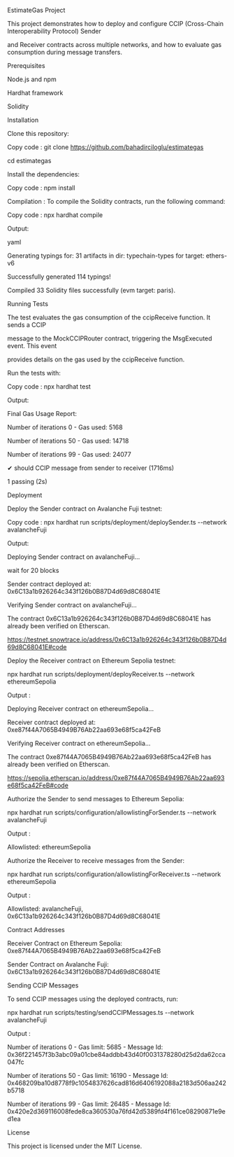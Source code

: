 EstimateGas Project

This project demonstrates how to deploy and configure CCIP (Cross-Chain Interoperability Protocol) Sender 

and Receiver contracts across multiple networks, and how to evaluate gas consumption during message transfers.


Prerequisites

Node.js and npm

Hardhat framework

Solidity


Installation

Clone this repository:

Copy code : git clone https://github.com/bahadirciloglu/estimategas

cd estimategas

Install the dependencies:

Copy code : npm install

Compilation : To compile the Solidity contracts, run the following command:

Copy code : npx hardhat compile

Output:

yaml

Generating typings for: 31 artifacts in dir: typechain-types for target: ethers-v6

Successfully generated 114 typings!

Compiled 33 Solidity files successfully (evm target: paris).


Running Tests

The test evaluates the gas consumption of the ccipReceive function. It sends a CCIP

message to the MockCCIPRouter contract, triggering the MsgExecuted event. This event

provides details on the gas used by the ccipReceive function.


Run the tests with:

Copy code : npx hardhat test

Output:

Final Gas Usage Report:

Number of iterations 0 - Gas used: 5168

Number of iterations 50 - Gas used: 14718

Number of iterations 99 - Gas used: 24077

✔ should CCIP message from sender to receiver (1716ms)

1 passing (2s)


Deployment

Deploy the Sender contract on Avalanche Fuji testnet:

Copy code : npx hardhat run scripts/deployment/deploySender.ts --network avalancheFuji

Output:

Deploying Sender contract on avalancheFuji...

wait for 20 blocks

Sender contract deployed at: 0x6C13a1b926264c343f126b0B87D4d69d8C68041E

Verifying Sender contract on avalancheFuji...

The contract 0x6C13a1b926264c343f126b0B87D4d69d8C68041E has already been verified on Etherscan.

https://testnet.snowtrace.io/address/0x6C13a1b926264c343f126b0B87D4d69d8C68041E#code


Deploy the Receiver contract on Ethereum Sepolia testnet:

npx hardhat run scripts/deployment/deployReceiver.ts --network ethereumSepolia

Output :

Deploying Receiver contract on ethereumSepolia...

Receiver contract deployed at: 0xe87f44A7065B4949B76Ab22aa693e68f5ca42FeB

Verifying Receiver contract on ethereumSepolia...

The contract 0xe87f44A7065B4949B76Ab22aa693e68f5ca42FeB has already been verified on Etherscan.

https://sepolia.etherscan.io/address/0xe87f44A7065B4949B76Ab22aa693e68f5ca42FeB#code

Authorize the Sender to send messages to Ethereum Sepolia:


npx hardhat run scripts/configuration/allowlistingForSender.ts --network avalancheFuji

Output :

Allowlisted: ethereumSepolia


Authorize the Receiver to receive messages from the Sender:

npx hardhat run scripts/configuration/allowlistingForReceiver.ts --network ethereumSepolia

Output :

Allowlisted: avalancheFuji, 0x6C13a1b926264c343f126b0B87D4d69d8C68041E

Contract Addresses

Receiver Contract on Ethereum Sepolia: 0xe87f44A7065B4949B76Ab22aa693e68f5ca42FeB

Sender Contract on Avalanche Fuji: 0x6C13a1b926264c343f126b0B87D4d69d8C68041E


Sending CCIP Messages

To send CCIP messages using the deployed contracts, run:

npx hardhat run scripts/testing/sendCCIPMessages.ts --network avalancheFuji

Output :

Number of iterations 0 - Gas limit: 5685 - Message Id: 0x36f221457f3b3abc09a01cbe84addbb43d40f0031378280d25d2da62cca047fc

Number of iterations 50 - Gas limit: 16190 - Message Id: 0x468209ba10d8778f9c1054837626cad816d6406192088a2183d506aa242b5718

Number of iterations 99 - Gas limit: 26485 - Message Id: 0x420e2d369116008fede8ca360530a76fd42d5389fd4f161ce08290871e9ed1ea

License

This project is licensed under the MIT License.

